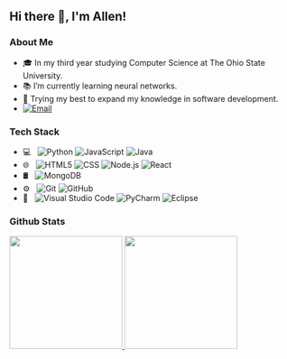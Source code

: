 ## Hi there 👋, I'm Allen!

### About Me
  - 🎓 In my third year studying Computer Science at The Ohio State University.
  - 📚 I’m currently learning neural networks.
  - 🌱 Trying my best to expand my knowledge in software development.
  - <a href="mailto:zhenga8533@gmail.com"><img alt="Email" src="https://img.shields.io/badge/Email-zheng8533@gmail.com-blue?style=flat-square&logo=gmail"></a>

### Tech Stack
- 💻 &nbsp;
  ![Python](https://img.shields.io/badge/-Python-333333?style=flat&logo=python)
  ![JavaScript](https://img.shields.io/badge/-JavaScript-333333?style=flat&logo=javascript)
  ![Java](https://img.shields.io/badge/-Java-333333?style=flat&logo=java&logoColor=007396)
- 🌐 &nbsp;
  ![HTML5](https://img.shields.io/badge/-HTML5-333333?style=flat&logo=HTML5)
  ![CSS](https://img.shields.io/badge/-CSS-333333?style=flat&logo=CSS3&logoColor=1572B6)
  ![Node.js](https://img.shields.io/badge/-Node.js-333333?style=flat&logo=node.js)
  ![React](https://img.shields.io/badge/-React-333333?style=flat&logo=react)
- 🛢 &nbsp;
  ![MongoDB](https://img.shields.io/badge/-MongoDB-333333?style=flat&logo=mongodb)
- ⚙️ &nbsp;
  ![Git](https://img.shields.io/badge/-Git-333333?style=flat&logo=git)
  ![GitHub](https://img.shields.io/badge/-GitHub-333333?style=flat&logo=github)
- 🔧 &nbsp;
  ![Visual Studio Code](https://img.shields.io/badge/-Visual%20Studio%20Code-333333?style=flat&logo=visual-studio-code&logoColor=007ACC)
  ![PyCharm](https://img.shields.io/badge/-PyCharm-333333?style=flat&logo=pycharm)
  ![Eclipse](https://img.shields.io/badge/-Eclipse-333333?style=flat&logo=eclipse-ide&logoColor=2C2255)

### Github Stats
<a href="https://github.com/zhenga1996">
  <img height="200em" src="https://github-readme-stats.vercel.app/api?username=zhenga1996&theme=vue-dark&show_icons=true&count_private=true" />
  <img height="200em" src="https://github-readme-stats.vercel.app/api/top-langs/?username=zhenga1996&theme=vue-dark&show_icons=true&count_private=true" />
</a>

